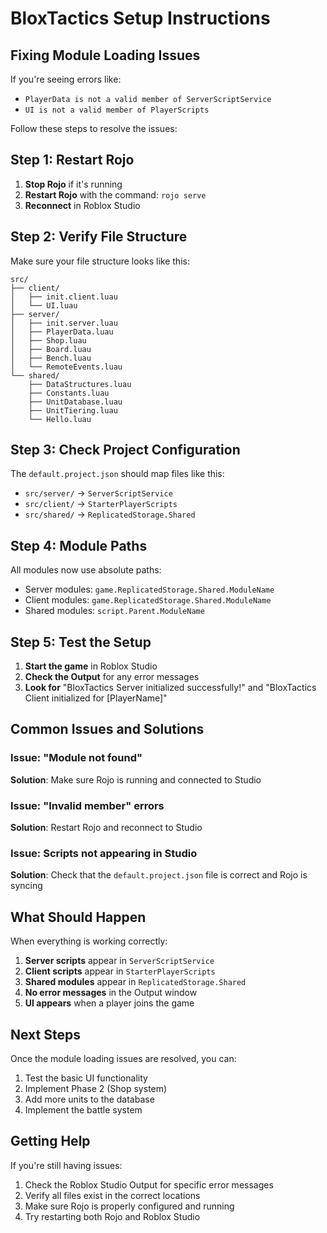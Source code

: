 # BloxTactics Setup Instructions

## Fixing Module Loading Issues

If you're seeing errors like:
- `PlayerData is not a valid member of ServerScriptService`
- `UI is not a valid member of PlayerScripts`

Follow these steps to resolve the issues:

## Step 1: Restart Rojo

1. **Stop Rojo** if it's running
2. **Restart Rojo** with the command: `rojo serve`
3. **Reconnect** in Roblox Studio

## Step 2: Verify File Structure

Make sure your file structure looks like this:
```
src/
├── client/
│   ├── init.client.luau
│   └── UI.luau
├── server/
│   ├── init.server.luau
│   ├── PlayerData.luau
│   ├── Shop.luau
│   ├── Board.luau
│   ├── Bench.luau
│   └── RemoteEvents.luau
└── shared/
    ├── DataStructures.luau
    ├── Constants.luau
    ├── UnitDatabase.luau
    ├── UnitTiering.luau
    └── Hello.luau
```

## Step 3: Check Project Configuration

The `default.project.json` should map files like this:
- `src/server/` → `ServerScriptService`
- `src/client/` → `StarterPlayerScripts`
- `src/shared/` → `ReplicatedStorage.Shared`

## Step 4: Module Paths

All modules now use absolute paths:
- Server modules: `game.ReplicatedStorage.Shared.ModuleName`
- Client modules: `game.ReplicatedStorage.Shared.ModuleName`
- Shared modules: `script.Parent.ModuleName`

## Step 5: Test the Setup

1. **Start the game** in Roblox Studio
2. **Check the Output** for any error messages
3. **Look for** "BloxTactics Server initialized successfully!" and "BloxTactics Client initialized for [PlayerName]"

## Common Issues and Solutions

### Issue: "Module not found"
**Solution**: Make sure Rojo is running and connected to Studio

### Issue: "Invalid member" errors
**Solution**: Restart Rojo and reconnect to Studio

### Issue: Scripts not appearing in Studio
**Solution**: Check that the `default.project.json` file is correct and Rojo is syncing

## What Should Happen

When everything is working correctly:

1. **Server scripts** appear in `ServerScriptService`
2. **Client scripts** appear in `StarterPlayerScripts`
3. **Shared modules** appear in `ReplicatedStorage.Shared`
4. **No error messages** in the Output window
5. **UI appears** when a player joins the game

## Next Steps

Once the module loading issues are resolved, you can:
1. Test the basic UI functionality
2. Implement Phase 2 (Shop system)
3. Add more units to the database
4. Implement the battle system

## Getting Help

If you're still having issues:
1. Check the Roblox Studio Output for specific error messages
2. Verify all files exist in the correct locations
3. Make sure Rojo is properly configured and running
4. Try restarting both Rojo and Roblox Studio
